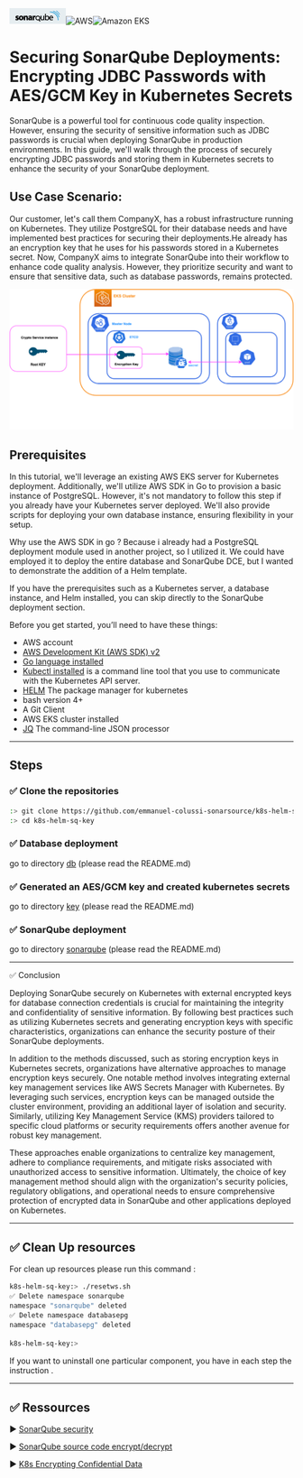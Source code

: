 ![SonarQube](images/sonar.png)![AWS](https://img.shields.io/badge/AWS-%23FF9900.svg?style=for-the-badge&logo=amazon-aws&logoColor=white)![Amazon EKS](https://img.shields.io/static/v1?style=for-the-badge&message=Amazon+EKS&color=222222&logo=Amazon+ECS&logoColor=FF9900&label=)


# Securing SonarQube Deployments: Encrypting JDBC Passwords with AES/GCM Key in Kubernetes Secrets

SonarQube is a powerful tool for continuous code quality inspection. However, ensuring the security of sensitive information such as JDBC passwords is crucial when deploying SonarQube in production environments. In this guide, we'll walk through the process of securely encrypting JDBC passwords and storing them in Kubernetes secrets to enhance the security of your SonarQube deployment.

## Use Case Scenario:
Our customer, let's call them CompanyX, has a robust infrastructure running on Kubernetes. They utilize PostgreSQL for their database needs and have implemented best practices for securing their deployments.He already has an encryption key that he uses for his passwords stored in a Kubernetes secret. Now, CompanyX aims to integrate SonarQube into their workflow to enhance code quality analysis. However, they prioritize security and want to ensure that sensitive data, such as database passwords, remains protected.

![Flow pods](images/secretkey.png)

## Prerequisites

In this tutorial, we'll leverage an existing AWS EKS server for Kubernetes deployment. Additionally, we'll utilize AWS SDK in Go to provision a basic instance of PostgreSQL. However, it's not mandatory to follow this step if you already have your Kubernetes server deployed. We'll also provide scripts for deploying your own database instance, ensuring flexibility in your setup.

Why use the AWS SDK in go ? Because i already had a PostgreSQL deployment module used in another project, so I utilized it. We could have employed it to deploy the entire database and SonarQube DCE, but I wanted to demonstrate the addition of a Helm template.

If you have the prerequisites such as a Kubernetes server, a database instance, and Helm installed, you can skip directly to the SonarQube deployment section.

Before you get started, you’ll need to have these things:

* AWS account
* [AWS Development Kit (AWS SDK) v2](https://aws.github.io/aws-sdk-go-v2/docs/getting-started/)
* [Go language installed](https://go.dev/)
* [Kubectl installed](https://docs.aws.amazon.com/eks/latest/userguide/install-kubectl.html) is a command line tool that you use to communicate with the Kubernetes API 
server.
* [HELM](https://helm.sh/docs/intro/install/) The package manager for kubernetes
* bash version 4+
* A Git Client
* AWS EKS cluster installed
* [JQ](https://jqlang.github.io/jq/) The command-line JSON processor

---

## Steps


### ✅ Clone the repositories

```bash
:> git clone https://github.com/emmanuel-colussi-sonarsource/k8s-helm-sq-key k8s-helm-sq-key
:> cd k8s-helm-sq-key
```

### ✅ Database deployment
go to directory [db](db) (please read the README.md)

### ✅ Generated an AES/GCM key and created kubernetes secrets
go to directory [key](key) (please read the README.md)

### ✅ SonarQube deployment
go to directory [sonarqube](sonarqube) (please read the README.md)

---

✅ Conclusion

Deploying SonarQube securely on Kubernetes with external encrypted keys for database connection credentials is crucial for maintaining the integrity and confidentiality of sensitive information. By following best practices such as utilizing Kubernetes secrets and generating encryption keys with specific characteristics, organizations can enhance the security posture of their SonarQube deployments. 

In addition to the methods discussed, such as storing encryption keys in Kubernetes secrets, organizations have alternative approaches to manage encryption keys securely. One notable method involves integrating external key management services like AWS Secrets Manager with Kubernetes. By leveraging such services, encryption keys can be managed outside the cluster environment, providing an additional layer of isolation and security. Similarly, utilizing Key Management Service (KMS) providers tailored to specific cloud platforms or security requirements offers another avenue for robust key management. 

These approaches enable organizations to centralize key management, adhere to compliance requirements, and mitigate risks associated with unauthorized access to sensitive information. 
Ultimately, the choice of key management method should align with the organization's security policies, regulatory obligations, and operational needs to ensure comprehensive protection of encrypted data in SonarQube and other applications deployed on Kubernetes.

---

## ✅ Clean Up resources

For clean up resources please run this command :
```bash
k8s-helm-sq-key:> ./resetws.sh
✅ Delete namespace sonarqube
namespace "sonarqube" deleted
✅ Delete namespace databasepg
namespace "databasepg" deleted

k8s-helm-sq-key:> 
```
If you want to uninstall one particular component, you have in each step the instruction .

---

## ✅ Ressources

▶️ [SonarQube security](https://docs.sonarsource.com/sonarqube/latest/instance-administration/security/)

▶️ [SonarQube source code encrypt/decrypt](https://github.com/SonarSource/sonarqube/blob/master/sonar-plugin-api-impl/src/main/java/org/sonar/api/config/internal/AesGCMCipher.java#L42)

▶️ [K8s Encrypting Confidential Data](https://kubernetes.io/docs/tasks/administer-cluster/encrypt-data/)